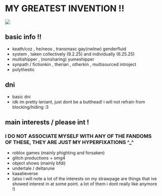 # MY GREATEST INVENTION !!

![](https://i.postimg.cc/PqDXWkk4/tumblr-695a9b1114d402cf31f37526ab3500e3-5ad319ab-400.webp)

## basic info !!

- keath/coz , he/neos , transmasc gay(nwlnw) genderfluid
- system , taken collectively (9.2.25) and individually (6.25.25)
- multishipper , (nonsharing) yumeshipper
- synpath / fictionkin , therian , otherkin , multisourced introject
- polythestic

## dni

- basic dni
- idk im pretty leniant, just dont be a butthead! i will not refrain from blocking/hiding :3

## main interests / please int !
### I DO NOT ASSOCIATE MYSELF WITH ANY OF THE FANDOMS OF THESE, THEY ARE JUST MY HYPERFIXATIONS ^_^
- roblox games (mainly phighting and forsaken)
- glitch productions + smg4
- object shows (mainly bfdi)
- undertale / deltarune
- kaaatieverse
- (also i will note a lot of the interests on my strawpage are things that ive showed interest in at some point. a lot of them i dont really like anymore !)
